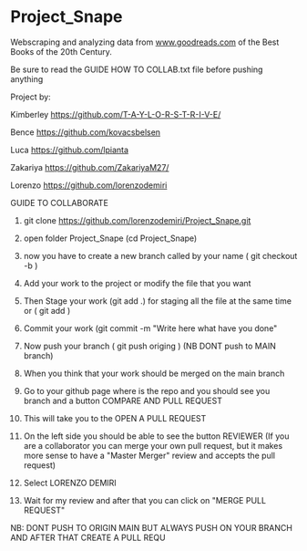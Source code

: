 # Project_Snape
Webscraping and analyzing data from www.goodreads.com of the Best Books of the 20th Century.

Be sure to read the GUIDE HOW TO COLLAB.txt file before pushing anything

Project by:

Kimberley    https://github.com/T-A-Y-L-O-R-S-T-R-I-V-E/

Bence        https://github.com/kovacsbelsen

Luca         https://github.com/lpianta

Zakariya     https://github.com/ZakariyaM27/

Lorenzo      https://github.com/lorenzodemiri

GUIDE TO COLLABORATE

1) git clone https://github.com/lorenzodemiri/Project_Snape.git

2) open folder Project_Snape (cd Project_Snape)

3) now you have to create a new branch called by your name ( git checkout -b <YOURNAME> )

4) Add your work to the project or modify the file that you want

5) Then Stage your work (git add .) for staging all the file at the same time or ( git add <nameoffile>)

6) Commit your work (git commit -m "Write here what have you done"

7) Now push your branch ( git push origing <YOURNAME> ) (NB DONT push to MAIN branch)

8) When you think that your work should be merged on the main branch 

9) Go to your github page where is the repo and you should see you branch and a button 
   COMPARE AND PULL REQUEST
   
10) This will take you to the OPEN A PULL REQUEST

10) On the left side you should be able to see the button REVIEWER
	(If you are a collaborator you can merge your own pull request, but it makes more sense to have a "Master Merger"
	 review and accepts the pull request)
	
11) Select LORENZO DEMIRI

12) Wait for my review and after that you can click on "MERGE PULL REQUEST"


NB: DONT PUSH TO ORIGIN MAIN BUT ALWAYS PUSH ON YOUR BRANCH AND AFTER THAT CREATE A PULL REQU
